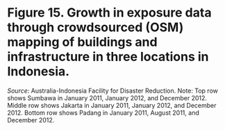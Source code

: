 # Figure 15. Growth in exposure data through crowdsourced (OSM) mapping of buildings and infrastructure in three locations in Indonesia.
*Source*: Australia-Indonesia Facility for Disaster Reduction.
Note: Top row shows Sumbawa in January 2011, January 2012, and December 2012. Middle row shows Jakarta in January 2011, January 2012, and December 2012. Bottom row shows Padang in January 2011, August 2011, and December 2012. 
